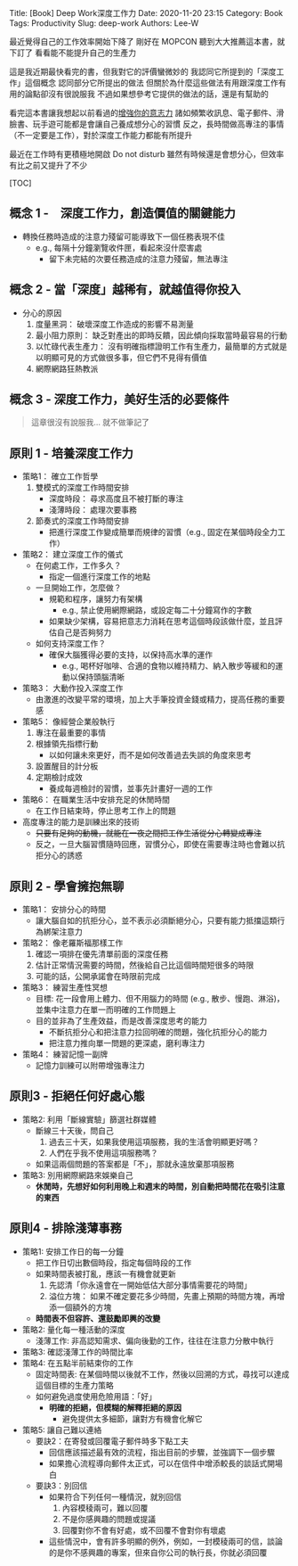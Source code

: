 Title: [Book] Deep Work深度工作力
Date: 2020-11-20 23:15
Category: Book
Tags: Productivity
Slug: deep-work
Authors: Lee-W

最近覺得自己的工作效率開始下降了
剛好在 MOPCON 聽到大大推薦這本書，就下訂了
看看能不能提升自己的生產力

<!--more-->

這是我近期最快看完的書，但我對它的評價蠻微妙的
我認同它所提到的「深度工作」這個概念
認同部分它所提出的做法
但關於為什麼這些做法有用跟深度工作有用的論點卻沒有很說服我
不過如果想參考它提供的做法的話，還是有幫助的

看完這本書讓我想起以前看過的[增強你的意志力]({filename}/posts/book/2016/10-willpower.md)
諸如頻繁收訊息、電子郵件、滑臉書、玩手遊可能都是會讓自己養成想分心的習慣
反之，長時間做高專注的事情（不一定要是工作），對於深度工作能力都能有所提升

最近在工作時有更積極地開啟 Do not disturb
雖然有時候還是會想分心，但效率有比之前又提升了不少

[TOC]

## 概念 1 -　深度工作力，創造價值的關鍵能力
* 轉換任務時造成的注意力殘留可能導致下一個任務表現不佳
    * e.g., 每隔十分鐘瀏覽收件匣，看起來沒什麼害處
        * 留下未完結的次要任務造成的注意力殘留，無法專注

## 概念 2 - 當「深度」越稀有，就越值得你投入
* 分心的原因
    1. 度量黑洞： 破壞深度工作造成的影響不易測量
    2. 最小阻力原則： 缺乏對產出的即時反饋，因此傾向採取當時最容易的行動
    3. 以忙碌代表生產力： 沒有明確指標證明工作有生產力，最簡單的方式就是以明顯可見的方式做很多事，但它們不見得有價值
    4. 網際網路狂熱教派

## 概念 3 - 深度工作力，美好生活的必要條件
> 這章很沒有說服我... 就不做筆記了

## 原則 1 - 培養深度工作力
* 策略1： 確立工作哲學
    1. 雙模式的深度工作時間安排
        * 深度時段： 尋求高度且不被打斷的專注
        * 淺薄時段： 處理次要事務
    2. 節奏式的深度工作時間安排
        * 把進行深度工作變成簡單而規律的習慣（e.g., 固定在某個時段全力工作）
* 策略2： 建立深度工作的儀式
    * 在何處工作，工作多久？
        * 指定一個進行深度工作的地點
    * 一旦開始工作，怎麼做？
        * 規範和程序，讓努力有架構
            * e.g., 禁止使用網際網路，或設定每二十分鐘寫作的字數
        * 如果缺少架構，容易把意志力消耗在思考這個時段該做什麼，並且評估自己是否夠努力
    * 如何支持深度工作？
        * 確保大腦獲得必要的支持，以保持高水準的運作
            * e.g., 喝杯好咖啡、合適的食物以維持精力、納入散步等緩和的運動以保持頭腦清晰
* 策略3： 大動作投入深度工作
    * 由激進的改變平常的環境，加上大手筆投資金錢或精力，提高任務的重要感
* 策略5： 像經營企業般執行
    1. 專注在最重要的事情
    2. 根據領先指標行動
        * 以如何讓未來更好，而不是如何改善過去失誤的角度來思考
    3. 設置醒目的計分板
    4. 定期檢討成效
        * 養成每週檢討的習慣，並事先計畫好一週的工作
* 策略6： 在職業生活中安排充足的休閒時間
    * 在工作日結束時，停止思考工作上的問題
* 高度專注的能力是訓練出來的技術
    * ~~只要有足夠的動機，就能在一夜之間把工作生活從分心轉變成專注~~
    * 反之，一旦大腦習慣隨時回應，習慣分心，即使在需要專注時也會難以抗拒分心的誘惑

## 原則 2 - 學會擁抱無聊
* 策略1： 安排分心的時間
    * 讓大腦自如的抗拒分心，並不表示必須斷絕分心，只要有能力抵擋這類行為綁架注意力
* 策略2： 像老羅斯福那樣工作
    1. 確認一項排在優先清單前面的深度任務
    2. 估計正常情況需要的時間，然後給自己比這個時間短很多的時限
    3. 可能的話，公開承諾會在時限前完成
* 策略3： 練習生產性冥想
    * 目標: 花一段會用上體力、但不用腦力的時間 (e.g., 散步、慢跑、淋浴)，並集中注意力在單一而明確的工作問題上
    * 目的並非為了生產效益，而是改善深度思考的能力
        * 不斷抗拒分心和把注意力拉回明確的問題，強化抗拒分心的能力
        * 把注意力推向單一問題的更深處，磨利專注力
* 策略4： 練習記憶一副牌
    * 記憶力訓練可以附帶增強專注力

## 原則3 - 拒絕任何好處心態
* 策略2: 利用「斷線實驗」篩選社群媒體
    * 斷線三十天後，問自己
        1. 過去三十天，如果我使用這項服務，我的生活會明顯更好嗎？
        2. 人們在乎我不使用這項服務嗎？
    * 如果這兩個問題的答案都是「不」，那就永遠放棄那項服務
* 策略3: 別用網際網路來娛樂自己
    * **休閒時，先想好如何利用晚上和週末的時間，別自動把時間花在吸引注意的東西**

## 原則4 - 排除淺薄事務
* 策略1: 安排工作日的每一分鐘
    * 把工作日切出數個時段，指定每個時段的工作
    * 如果時間表被打亂，應該一有機會就更新
        1. 先認清「你永遠會在一開始低估大部分事情需要花的時間」
        2. 溢位方塊： 如果不確定要花多少時間，先畫上預期的時間方塊，再增添一個額外的方塊
    * **時間表不但容許、還鼓勵即興的改變**
* 策略2: 量化每一種活動的深度
    * 淺薄工作: 非高認知需求、偏向後勤的工作，往往在注意力分散中執行
* 策略3: 確認淺薄工作的時間比率
* 策略4: 在五點半前結束你的工作
    * 固定時間表: 在某個時間以後就不工作，然後以回溯的方式，尋找可以達成這個目標的生產力策略
    * 如何避免過度使用危險用語：「好」
        * **明確的拒絕，但模糊的解釋拒絕的原因**
            * 避免提供太多細節，讓對方有機會化解它
* 策略5: 讓自己難以連絡
    * 要訣2：在寄發或回覆電子郵件時多下點工夫
        * 回信應該描述最有效的流程，指出目前的步驟，並強調下一個步驟
        * 如果擔心流程導向郵件太正式，可以在信件中增添較長的談話式開場白
    * 要訣3：別回信
        * 如果符合下列任何一種情況，就別回信
            1. 內容模稜兩可，難以回覆
            2. 不是你感興趣的問題或提議
            3. 回覆對你不會有好處，或不回覆不會對你有壞處
        * 這些情況中，會有許多明顯的例外，例如，一封模稜兩可的信，談論的是你不感興趣的專案，但來自你公司的執行長，你就必須回覆
